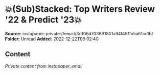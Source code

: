 # 💥(Sub)Stacked: Top Writers Review '22 & Predict '23💥

**Source:** instapaper-private://email/3df06d703891801a94f451fa5a61ac1b/
**Folder:** Unread
**Added:** 2022-12-22T09:02:40




## Content
*Private content from instapaper_email*
